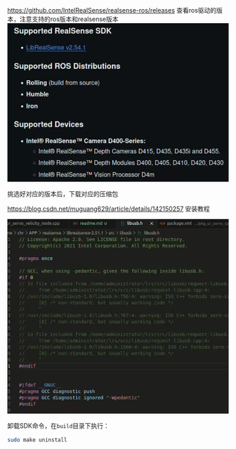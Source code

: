 



https://github.com/IntelRealSense/realsense-ros/releases
查看ros驱动的版本，注意支持的ros版本和realsense版本
![alt text](image.png)

挑选好对应的版本后，下载对应的压缩包


https://blog.csdn.net/muguang629/article/details/142150257
安装教程

![alt text](image-1.png)

卸载SDK命令，在`build`目录下执行：
```bash
sudo make uninstall
``` 